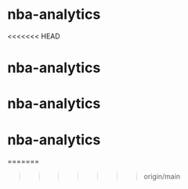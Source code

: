 # nba-analytics
<<<<<<< HEAD
# nba-analytics
# nba-analytics
# nba-analytics
=======
>>>>>>> origin/main
